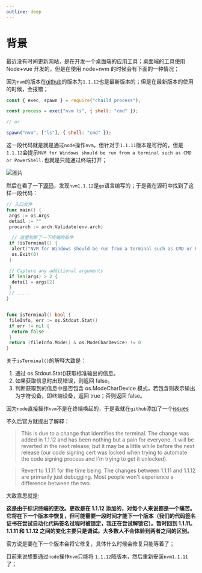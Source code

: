 ```yaml
---
outline: deep
---
```


# 背景

最近没有时间更新网站，是在开发一个桌面端的应用工具；桌面端的工具使用 Node+vue 开发的，但是在使用 node+nvm 的时候会有下面的一种情况；

因为`nvm`的版本在[github](https://github.com/coreybutler/nvm-windows)的版本为`1.1.12`也是最新版本的；但是在最新版本的使用的时候，会报错；

```js
const { exec, spawn } = require("chaild_process");

const process = exec("nvm ls", { shell: "cmd" });

// or

spawn("nvm", ["ls"], { shell: "cmd" });
```

这一段代码就是就是通过`node`操作`nvm`，但针对于`1.1.11`版本是可行的，但是`1.1.12`会提示`NVM for Windows should be run from a terminal such as CMD or PowerShell.`也就是只能通过终端打开；

![图片](https://wangxiaoze-view.github.io/picx-images-hosting/images/nvm_20240425095509.png)

然后在看了一下[源码](https://github.com/coreybutler/nvm-windows)，发现`nvm1.1.12`是`go`语言编写的；于是我在源码中找到了这样一段代码：

```go
// 入口文件
func main() {
 args := os.Args
 detail := ""
 procarch := arch.Validate(env.arch)

  // 这里判断了一下终端的条件
 if !isTerminal() {
  alert("NVM for Windows should be run from a terminal such as CMD or PowerShell.", "Terminal Only")
  os.Exit(0)
 }

 // Capture any additional arguments
 if len(args) > 2 {
  detail = args[2]
 }
 // .....
}


func isTerminal() bool {
 fileInfo, err := os.Stdout.Stat()
 if err != nil {
  return false
 }
 return (fileInfo.Mode() & os.ModeCharDevice) != 0
}
```

关于`isTerminal()`的解释大致是：

1. 通过 os.Stdout.Stat()获取标准输出的信息。
2. 如果获取信息时出现错误，则返回 false。
3. 判断获取到的信息中是否包含 os.ModeCharDevice 模式，若包含则表示输出为字符设备，即终端设备，返回 true；否则返回 false。

因为`node`直接操作`nvm`不是在终端唤起的，于是我就在`github`添加了一个[issues](https://github.com/coreybutler/nvm-windows/issues/1126)

不久后官方就提出了解释：

> This is due to a change that identifies the terminal. The change was added in 1.1.12 and has been nothing but a pain for everyone. It will be reverted in the next release, but it may be a little while before the next release (our code signing cert was locked when trying to automate the code signing process and I'm trying to get it unlocked).

> Revert to 1.1.11 for the time being. The changes between 1.1.11 and 1.1.12 are primarily just debugging. Most people won't experience a difference between the two.

大致意思就是:

**这是由于标识终端的更改。更改是在 1.1.12 添加的，对每个人来说都是一个痛苦。它将在下一个版本中恢复，但可能需要一段时间才能下一个版本（我们的代码签名证书在尝试自动化代码签名过程时被锁定，我正在尝试解锁它）。暂时回到 1.1.11。1.1.11 和 1.1.12 之间的变化主要只是调试。大多数人不会体验到两者之间的区别。**

官方说是要在下一个版本会将它修复，具体什么时候会修复只能等着了；

目前来说想要通过`node`操作`nvm`只能将 `1.1.12`降版本，然后重新安装`nvm1.1.11`了；
